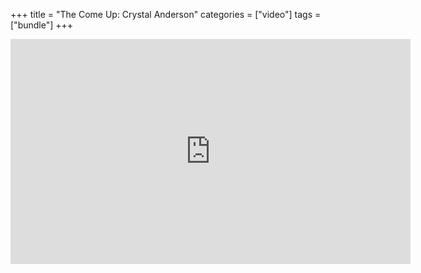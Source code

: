 +++
title = "The Come Up: Crystal Anderson"
categories = ["video"]
tags = ["bundle"]
+++

<iframe src="https://player.vimeo.com/video/642855649?h=bed32809d3&amp;app_id=122963" width="640" height="360" frameborder="0" allow="autoplay; fullscreen; picture-in-picture" allowfullscreen title="The Creative Come Up: Crystal Anderson"></iframe>